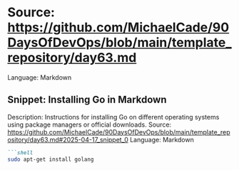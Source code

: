 # Source: https://github.com/MichaelCade/90DaysOfDevOps/blob/main/template_repository/day63.md
Language: Markdown

## Snippet: Installing Go in Markdown
Description: Instructions for installing Go on different operating systems using package managers or official downloads.
Source: https://github.com/MichaelCade/90DaysOfDevOps/blob/main/template_repository/day63.md#2025-04-17_snippet_0
Language: Markdown

```Markdown
```shell
sudo apt-get install golang
```
```